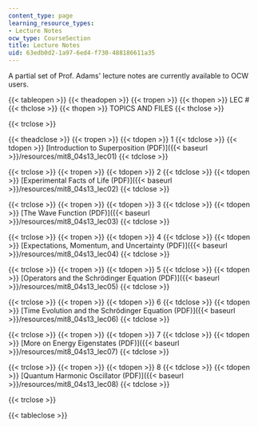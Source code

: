 ```yaml
---
content_type: page
learning_resource_types:
- Lecture Notes
ocw_type: CourseSection
title: Lecture Notes
uid: 63edb0d2-1a97-6ed4-f730-488186611a35
---
```


A partial set of Prof. Adams' lecture notes are currently available to OCW users.

{{< tableopen >}}
{{< theadopen >}}
{{< tropen >}}
{{< thopen >}}
LEC #
{{< thclose >}}
{{< thopen >}}
TOPICS AND FILES
{{< thclose >}}

{{< trclose >}}

{{< theadclose >}}
{{< tropen >}}
{{< tdopen >}}
1
{{< tdclose >}}
{{< tdopen >}}
[Introduction to Superposition (PDF)]({{< baseurl >}}/resources/mit8_04s13_lec01)
{{< tdclose >}}

{{< trclose >}}
{{< tropen >}}
{{< tdopen >}}
2
{{< tdclose >}}
{{< tdopen >}}
[Experimental Facts of Life (PDF)]({{< baseurl >}}/resources/mit8_04s13_lec02)
{{< tdclose >}}

{{< trclose >}}
{{< tropen >}}
{{< tdopen >}}
3
{{< tdclose >}}
{{< tdopen >}}
[The Wave Function (PDF)]({{< baseurl >}}/resources/mit8_04s13_lec03)
{{< tdclose >}}

{{< trclose >}}
{{< tropen >}}
{{< tdopen >}}
4
{{< tdclose >}}
{{< tdopen >}}
[Expectations, Momentum, and Uncertainty (PDF)]({{< baseurl >}}/resources/mit8_04s13_lec04)
{{< tdclose >}}

{{< trclose >}}
{{< tropen >}}
{{< tdopen >}}
5
{{< tdclose >}}
{{< tdopen >}}
[Operators and the Schrödinger Equation (PDF)]({{< baseurl >}}/resources/mit8_04s13_lec05)
{{< tdclose >}}

{{< trclose >}}
{{< tropen >}}
{{< tdopen >}}
6
{{< tdclose >}}
{{< tdopen >}}
[Time Evolution and the Schrödinger Equation (PDF)]({{< baseurl >}}/resources/mit8_04s13_lec06)
{{< tdclose >}}

{{< trclose >}}
{{< tropen >}}
{{< tdopen >}}
7
{{< tdclose >}}
{{< tdopen >}}
[More on Energy Eigenstates (PDF)]({{< baseurl >}}/resources/mit8_04s13_lec07)
{{< tdclose >}}

{{< trclose >}}
{{< tropen >}}
{{< tdopen >}}
8
{{< tdclose >}}
{{< tdopen >}}
[Quantum Harmonic Oscillator (PDF)]({{< baseurl >}}/resources/mit8_04s13_lec08)
{{< tdclose >}}

{{< trclose >}}

{{< tableclose >}}